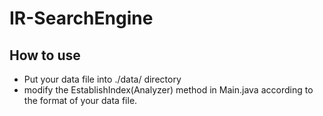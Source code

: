 # IR-SearchEngine
## How to use
* Put your data file into ./data/ directory
* modify the EstablishIndex(Analyzer) method in Main.java according to the format of your data file.
